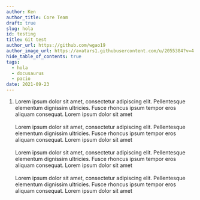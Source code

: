 ```yaml
---
author: Ken
author_title: Core Team
draft: true
slug: hola
id: testing
title: Git test
author_url: https://github.com/wgao19
author_image_url: https://avatars1.githubusercontent.com/u/2055384?v=4
hide_table_of_contents: true
tags:
  - hola
  - docusaurus
  - pacio
date: 2021-09-23
---
```

1. Lorem ipsum dolor sit amet, consectetur adipiscing elit. Pellentesque elementum dignissim ultricies. Fusce rhoncus ipsum tempor eros aliquam consequat. Lorem ipsum dolor sit amet\
   \
   Lorem ipsum dolor sit amet, consectetur adipiscing elit. Pellentesque elementum dignissim ultricies. Fusce rhoncus ipsum tempor eros aliquam consequat. Lorem ipsum dolor sit amet\
   \
   Lorem ipsum dolor sit amet, consectetur adipiscing elit. Pellentesque elementum dignissim ultricies. Fusce rhoncus ipsum tempor eros aliquam consequat. Lorem ipsum dolor sit amet\
   \
   Lorem ipsum dolor sit amet, consectetur adipiscing elit. Pellentesque elementum dignissim ultricies. Fusce rhoncus ipsum tempor eros aliquam consequat. Lorem ipsum dolor sit amet